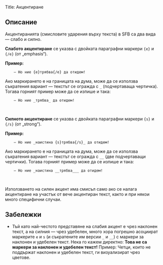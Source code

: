 Title: Акцентиране

## Описание

Акцентиранията (смисловите ударения върху текста) в SFB са два вида — слабо и силно.

**Слабото акцентиране** се указва с двойката параграфни маркери `{e}` и `{/e}` (от „emphasis“).

**Пример:**
~~~~
    — Но ние {e}трябва{/e} да отидем!
~~~~

Ако маркирането е на границата на дума, може да се използва съкратения вариант — текстът се огражда с `_` (подчертаваща чертичка). Тогава горният пример може да се изпише и така:

~~~~
    — Но ние _трябва_ да отидем!
~~~~
<br/>

**Силното акцентиране** се указва с двойката параграфни маркери `{s}` и `{/s}` (от „strong“).

**Пример:**
~~~~
    — Но ние _наистина {s}трябва{/s}_ да отидем!
~~~~

Ако маркирането е на границата на дума, може да се използва съкратения вариант — текстът се огражда с `__` (две подчертаващи чертички). Тогава горният пример може да се изпише и така:

~~~~
    — Но ние _наистина __трябва___ да отидем!
~~~~
<br/>

Използването на силен акцент има смисъл само ако се налага акцентиране на участък от вече акцентиран текст, както и при някои много специфични случаи.

## Забележки

* Тъй като най-честото представяне на слабия акцент е чрез наклонен текст, а на силния — чрез удебелен, много хора погрешно асоциират маркерите `e` и `s` (и съкратените им версии `_` и `__`) с маркери за наклонен и удебелен текст. Нека го кажем директно: **Това не са маркери за наклонен и удебелен текст!** Пример: Четци, които не поддържат наклонен и удебелен текст, ги визуализират чрез цветове.
